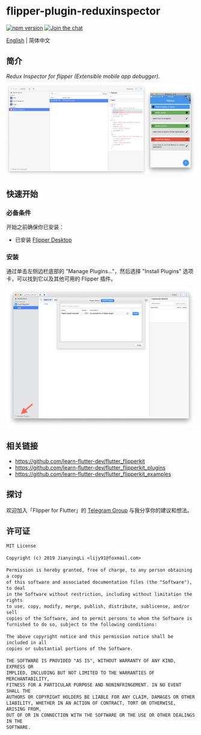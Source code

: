# flipper-plugin-reduxinspector

[![npm version][npm-image]][npm-url]
[![Join the chat][telegram-image]][telegram-url]

[npm-image]: https://img.shields.io/npm/v/flipper-plugin-reduxinspector.svg
[npm-url]: https://www.npmjs.com/package/flipper-plugin-reduxinspector
[telegram-image]:https://img.shields.io/badge/chat-on%20telegram-blue.svg
[telegram-url]: https://t.me/joinchat/I4jz1FE5sBGk7V0jUpzSXg

[English](./README.md) | 简体中文

## 简介

*Redux Inspector for flipper (Extensible mobile app debugger).*

![](./snapshots/snapshot.png)

## 快速开始

### 必备条件

开始之前确保你已安装：

- 已安装 [Flipper Desktop](https://fbflipper.com)

### 安装

通过单击左侧边栏底部的 "Manage Plugins..."，然后选择 "Install Plugins" 选项卡，可以找到它以及其他可用的 Flipper 插件。

![](./snapshots/install-plugins.png)


## 相关链接

- https://github.com/learn-flutter-dev/flutter_flipperkit
- https://github.com/learn-flutter-dev/flutter_flipperkit_plugins
- https://github.com/learn-flutter-dev/flutter_flipperkit_examples

## 探讨

欢迎加入「Flipper for Flutter」的 [Telegram Group](https://t.me/joinchat/I4jz1FE5sBGk7V0jUpzSXg) 与我分享你的建议和想法。

## 许可证

```
MIT License

Copyright (c) 2019 JianyingLi <lijy91@foxmail.com>

Permission is hereby granted, free of charge, to any person obtaining a copy
of this software and associated documentation files (the "Software"), to deal
in the Software without restriction, including without limitation the rights
to use, copy, modify, merge, publish, distribute, sublicense, and/or sell
copies of the Software, and to permit persons to whom the Software is
furnished to do so, subject to the following conditions:

The above copyright notice and this permission notice shall be included in all
copies or substantial portions of the Software.

THE SOFTWARE IS PROVIDED "AS IS", WITHOUT WARRANTY OF ANY KIND, EXPRESS OR
IMPLIED, INCLUDING BUT NOT LIMITED TO THE WARRANTIES OF MERCHANTABILITY,
FITNESS FOR A PARTICULAR PURPOSE AND NONINFRINGEMENT. IN NO EVENT SHALL THE
AUTHORS OR COPYRIGHT HOLDERS BE LIABLE FOR ANY CLAIM, DAMAGES OR OTHER
LIABILITY, WHETHER IN AN ACTION OF CONTRACT, TORT OR OTHERWISE, ARISING FROM,
OUT OF OR IN CONNECTION WITH THE SOFTWARE OR THE USE OR OTHER DEALINGS IN THE
SOFTWARE.
```

